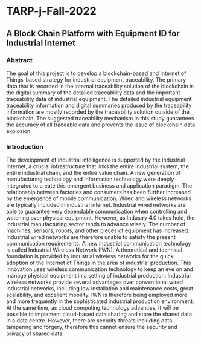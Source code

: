 # TARP-j-Fall-2022

## A Block Chain Platform with Equipment ID for Industrial Internet


### Abstract

The goal of this project is to develop a blockchain-based and Internet of Things-based strategy for industrial equipment traceability. The primary data that is recorded in the internal traceability solution of the blockchain is the digital summary of the detailed traceability data and the important traceability data of industrial equipment. The detailed industrial equipment traceability information and digital summaries produced by the traceability information are mostly recorded by the traceability solution outside of the blockchain. The suggested traceability mechanism in this study guarantees the accuracy of all traceable data and prevents the issue of blockchain data explosion.
 

### Introduction

The development of industrial intelligence is supported by the Industrial Internet, a crucial infrastructure that links the entire industrial system, the entire industrial chain, and the entire value chain. A new generation of manufacturing technology and information technology were deeply integrated to create this emergent business and application paradigm. The relationship between factories and consumers has been further increased by the emergence of mobile communication. Wired and wireless networks are typically included in industrial internet. Industrial wired networks are able to guarantee very dependable communication when controlling and watching over physical equipment. However, as Industry 4.0 takes hold, the industrial manufacturing sector tends to advance wisely. The number of machines, sensors, robots, and other pieces of equipment has increased. Industrial wired networks are therefore unable to satisfy the present communication requirements. A new industrial communication technology is called Industrial Wireless Network (IWN). A theoretical and technical foundation is provided by industrial wireless networks for the quick adoption of the Internet of Things in the area of industrial production. This innovation uses wireless communication technology to keep an eye on and manage physical equipment in a setting of industrial production. Industrial wireless networks provide several advantages over conventional wired industrial networks, including low installation and maintenance costs, great scalability, and excellent mobility. IWN is therefore being employed more and more frequently in the sophisticated industrial production environment. At the same time, as cloud computing technology advances, it will be possible to implement cloud-based data sharing and store the shared data in a data centre. However, there are security threats including data tampering and forgery, therefore this cannot ensure the security and privacy of shared data.
